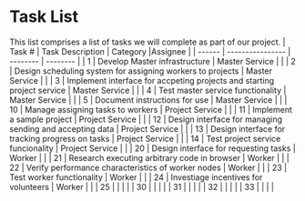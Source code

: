 # Task List
This list comprises a list of tasks we will complete as part of our project.
| Task # | Task Description | Category |Assignee |
| ------ | ---------------- | -------- | -------- |
| 1 | Develop Master infrastructure | Master Service | |
| 2 | Design scheduling system for assigning workers to projects | Master Service | |
| 3 | Implement interface for accpeting projects and starting project service | Master Service | |
| 4 | Test master service functionality | Master Service | |
| 5 | Document instructions for use | Master Service | |
| 10 | Manage assigning tasks to workers | Project Service | |
| 11 | Implement a sample project | Project Service | |
| 12 | Design interface for managing sending and accepting data | Project Service | |
| 13 | Design interface for tracking progress on tasks | Project Service | |
| 14 | Test project service funcionality | Project Service | |
| 20 | Design interface for requesting tasks | Worker | |
| 21 | Research executing arbitrary code in browser | Worker | |
| 22 | Verify performance characteristics of worker nodes | Worker | |
| 23 | Test worker functionality | Worker | |
| 24 | Investiage incentives for volunteers | Worker | |
| 25 | | | |
| 30 | | | |
| 31 | | | |
| 32 | | | |
| 33 | | | |